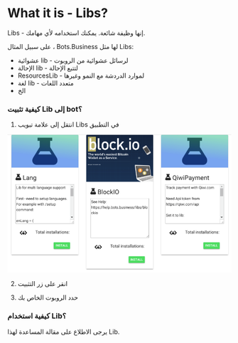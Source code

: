 # What it is - Libs?

Libs - إنها وظيفة شائعة.  يمكنك استخدامه لأي مهامك.

 على سبيل المثال ، Bots.Business لها مثل Libs:

 * عشوائية lib - لرسائل عشوائية من الروبوت
 * الإحالة lib - لتتبع الإحالة
 * ResourcesLib - لموارد الدردشة مع النمو وغيرها
 * لغة lib - متعدد اللغات
 * الخ

### كيفية تثبيت Lib إلى bot؟

1. انتقل إلى علامة تبويب Libs في التطبيق

![](../.gitbook/assets/image%20%2821%29.png)

2. انقر على زر التثبيت

 3. حدد الروبوت الخاص بك

 ### كيفية استخدام Lib؟

 يرجى الاطلاع على مقالة المساعدة لهذا Lib.
 

